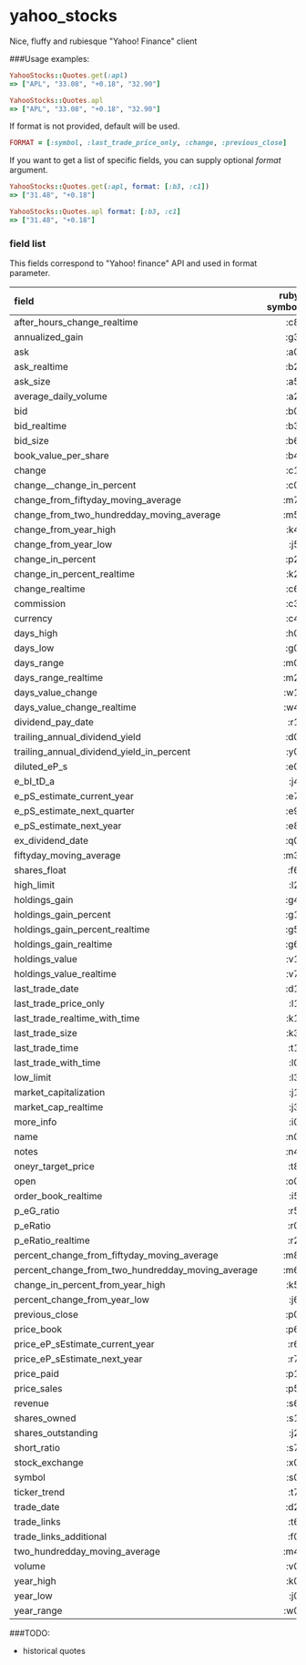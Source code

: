 yahoo_stocks
============

Nice, fluffy and rubiesque "Yahoo! Finance" client

###Usage examples:

```ruby
YahooStocks::Quotes.get(:apl)
=> ["APL", "33.08", "+0.18", "32.90"]

YahooStocks::Quotes.apl
=> ["APL", "33.08", "+0.18", "32.90"]
```

If format is not provided, default will be used.
```ruby
FORMAT = [:symbol, :last_trade_price_only, :change, :previous_close]
```

If you want to get a list of specific fields, you can supply optional *format*
argument.
```ruby
YahooStocks::Quotes.get(:apl, format: [:b3, :c1])
=> ["31.48", "+0.18"]

YahooStocks::Quotes.apl format: [:b3, :c1]
=> ["31.48", "+0.18"]
```

### field list

This fields correspond to "Yahoo! finance" API and used in format parameter.

|field|ruby symbol|
|:----|----------:|
|after_hours_change_realtime|:c8|
|annualized_gain|:g3|
|ask|:a0|
|ask_realtime|:b2|
|ask_size|:a5|
|average_daily_volume|:a2|
|bid|:b0|
|bid_realtime|:b3|
|bid_size|:b6|
|book_value_per_share|:b4|
|change|:c1|
|change__change_in_percent|:c0|
|change_from_fiftyday_moving_average|:m7|
|change_from_two_hundredday_moving_average|:m5|
|change_from_year_high|:k4|
|change_from_year_low|:j5|
|change_in_percent|:p2|
|change_in_percent_realtime|:k2|
|change_realtime|:c6|
|commission|:c3|
|currency|:c4|
|days_high|:h0|
|days_low|:g0|
|days_range|:m0|
|days_range_realtime|:m2|
|days_value_change|:w1|
|days_value_change_realtime|:w4|
|dividend_pay_date|:r1|
|trailing_annual_dividend_yield|:d0|
|trailing_annual_dividend_yield_in_percent|:y0|
|diluted_eP_s|:e0|
|e_bI_tD_a|:j4|
|e_pS_estimate_current_year|:e7|
|e_pS_estimate_next_quarter|:e9|
|e_pS_estimate_next_year|:e8|
|ex_dividend_date|:q0|
|fiftyday_moving_average|:m3|
|shares_float|:f6|
|high_limit|:l2|
|holdings_gain|:g4|
|holdings_gain_percent|:g1|
|holdings_gain_percent_realtime|:g5|
|holdings_gain_realtime|:g6|
|holdings_value|:v1|
|holdings_value_realtime|:v7|
|last_trade_date|:d1|
|last_trade_price_only|:l1|
|last_trade_realtime_with_time|:k1|
|last_trade_size|:k3|
|last_trade_time|:t1|
|last_trade_with_time|:l0|
|low_limit|:l3|
|market_capitalization|:j1|
|market_cap_realtime|:j3|
|more_info|:i0|
|name|:n0|
|notes|:n4|
|oneyr_target_price|:t8|
|open|:o0|
|order_book_realtime|:i5|
|p_eG_ratio|:r5|
|p_eRatio|:r0|
|p_eRatio_realtime|:r2|
|percent_change_from_fiftyday_moving_average|:m8|
|percent_change_from_two_hundredday_moving_average|:m6|
|change_in_percent_from_year_high|:k5|
|percent_change_from_year_low|:j6|
|previous_close|:p0|
|price_book|:p6|
|price_eP_sEstimate_current_year|:r6|
|price_eP_sEstimate_next_year|:r7|
|price_paid|:p1|
|price_sales|:p5|
|revenue|:s6|
|shares_owned|:s1|
|shares_outstanding|:j2|
|short_ratio|:s7|
|stock_exchange|:x0|
|symbol|:s0|
|ticker_trend|:t7|
|trade_date|:d2|
|trade_links|:t6|
|trade_links_additional|:f0|
|two_hundredday_moving_average|:m4|
|volume|:v0|
|year_high|:k0|
|year_low|:j0|
|year_range|:w0|

###TODO:
* historical quotes


